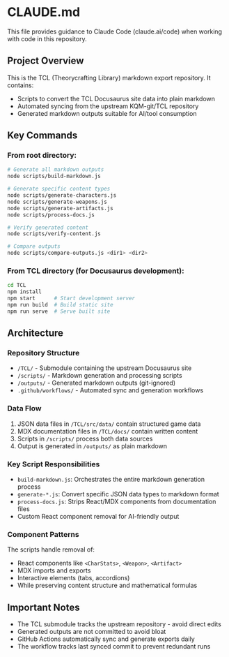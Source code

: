 # CLAUDE.md

This file provides guidance to Claude Code (claude.ai/code) when working with code in this repository.

## Project Overview

This is the TCL (Theorycrafting Library) markdown export repository. It contains:
- Scripts to convert the TCL Docusaurus site data into plain markdown
- Automated syncing from the upstream KQM-git/TCL repository
- Generated markdown outputs suitable for AI/tool consumption

## Key Commands

### From root directory:
```bash
# Generate all markdown outputs
node scripts/build-markdown.js

# Generate specific content types
node scripts/generate-characters.js
node scripts/generate-weapons.js
node scripts/generate-artifacts.js
node scripts/process-docs.js

# Verify generated content
node scripts/verify-content.js

# Compare outputs
node scripts/compare-outputs.js <dir1> <dir2>
```

### From TCL directory (for Docusaurus development):
```bash
cd TCL
npm install
npm start      # Start development server
npm run build  # Build static site
npm run serve  # Serve built site
```

## Architecture

### Repository Structure
- `/TCL/` - Submodule containing the upstream Docusaurus site
- `/scripts/` - Markdown generation and processing scripts
- `/outputs/` - Generated markdown outputs (git-ignored)
- `.github/workflows/` - Automated sync and generation workflows

### Data Flow
1. JSON data files in `/TCL/src/data/` contain structured game data
2. MDX documentation files in `/TCL/docs/` contain written content
3. Scripts in `/scripts/` process both data sources
4. Output is generated in `/outputs/` as plain markdown

### Key Script Responsibilities
- `build-markdown.js`: Orchestrates the entire markdown generation process
- `generate-*.js`: Convert specific JSON data types to markdown format
- `process-docs.js`: Strips React/MDX components from documentation files
- Custom React component removal for AI-friendly output

### Component Patterns
The scripts handle removal of:
- React components like `<CharStats>`, `<Weapon>`, `<Artifact>`
- MDX imports and exports
- Interactive elements (tabs, accordions)
- While preserving content structure and mathematical formulas

## Important Notes

- The TCL submodule tracks the upstream repository - avoid direct edits
- Generated outputs are not committed to avoid bloat
- GitHub Actions automatically sync and generate exports daily
- The workflow tracks last synced commit to prevent redundant runs